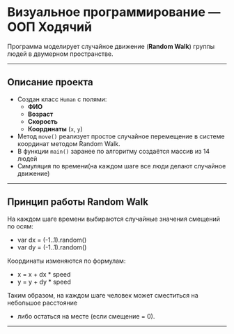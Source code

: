 # Визуальное программирование — ООП Ходячий

Программа моделирует случайное движение (**Random Walk**) группы людей в двумерном пространстве.

---

## Описание проекта
- Создан класс `Human` с полями:
  - **ФИО**
  - **Возраст**
  - **Скорость**
  - **Координаты** (`x`, `y`)
- Метод `move()` реализует простое случайное перемещение в системе координат методом Random Walk.
- В функции `main()` заранее по алгоритму создаётся массив из 14 людей
- Симуляция по времени(на каждом шаге все люди делают случайное движение)

---

## Принцип работы Random Walk

На каждом шаге времени выбираются случайные значения смещений по осям:

- var dx = (-1..1).random()
- var dy = (-1..1).random()

Координаты изменяются по формулам:

- x = x + dx * speed
- y = y + dy * speed


Таким образом, на каждом шаге человек может сместиться на небольшое расстояние
- либо остаться на месте (если смещение = 0).

---

